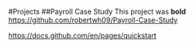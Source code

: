 #Projects
##Payroll Case Study
This project was **bold**
https://github.com/robertwh09/Payroll-Case-Study

https://docs.github.com/en/pages/quickstart
